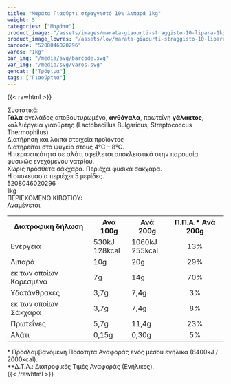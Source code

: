 ```yaml
---
title: "Μαράτα Γιαούρτι στραγγιστό 10% λιπαρά 1kg"
weight: 5
categories: ["Μαράτα"]
product_image: "/assets/images/marata-giaourti-straggisto-10-lipara-1kg.jpg"
product_image_lowres: "/assets/low/marata-giaourti-straggisto-10-lipara-1kg.jpg"
barcode: "5208046020296"
varos: "1kg"
bar_img: "/media/svg/barcode.svg"
var_img: "/media/svg/varos.svg"
gencat: ["Τρόφιμα"]
tags: ["Γιαούρτια"]
---
```

{{< rawhtml >}}

<div class="product"><div id="sistatika">Συστατικά:</div><div class="alltext"><b>Γάλα</b>&nbsp;αγελάδος αποβουτυρωμένο, <b>ανθόγαλα</b>, πρωτεΐνη <b>γάλακτος</b>, καλλιέργεια γιαούρτης (Lactobacillus Bulgaricus, Streptococcus Thermophilus)</div><div id="loipa">Διατήρηση και λοιπά στοιχεία προϊόντος</div><div class="alltext">Διατηρείται στο ψυγείο στους 4°C – 8°C.<br>Η περιεκτικότητα σε αλάτι οφείλεται αποκλειστικά στην παρουσία φυσικώς ενεχόμενου νατρίου.<br>Χωρίς πρόσθετα σάκχαρα. Περιέχει φυσικά σάκχαρα.<br>Η συσκευασία περιέχει 5 μερίδες.</div><div id="barcode"><div id="barimage1"></div><span id="bartext">5208046020296</span></div><div id="varos"><div id="varosimage1"></div><span id="varostext">1kg</span></div><div id="kivotio">ΠΕΡΙΕΧΟΜΕΝΟ ΚΙΒΩΤΙΟΥ:<br>Αναμένεται</div><div class="tabout"><table id="diatable"><tbody><tr><th>Διατροφική δήλωση</th><th>Ανά 100g</th><th>Ανά 200g</th><th>Π.Π.Α.* Ανά 200g</th></tr><tr><td class="texr2">Ενέργεια</td><td class="texr">530kJ<br>128kcal</td><td class="texr">1060kJ<br>255kcal</td><td class="texr" style="text-align:center">13%</td></tr><tr><td class="texr2">Λιπαρά</td><td class="texr">10g</td><td class="texr">20g</td><td class="texr" style="text-align:center">29%</td></tr><tr><td class="gray">εκ των οποίων Κορεσμένα</td><td class="gray2">7g</td><td class="gray2">14g</td><td class="gray2" style="text-align:center">70%</td></tr><tr><td class="texr2">Yδατάνθρακες</td><td class="texr">3,7g</td><td class="texr">7,4g</td><td class="texr" style="text-align:center">3%</td></tr><tr><td class="gray">εκ των οποίων Σάκχαρα</td><td class="gray2">3,7g</td><td class="gray2">7,4g</td><td class="gray2" style="text-align:center">8%</td></tr><tr><td class="texr2">Πρωτεΐνες</td><td class="texr">5,7g</td><td class="texr">11,4g</td><td class="texr" style="text-align:center">23%</td></tr><tr><td class="texr2">Αλάτι</td><td class="texr">0,15g</td><td class="texr">0,30g</td><td class="texr" style="text-align:center">5%</td></tr></tbody></table></div><div class="alltext">* Προσλαμβανόμενη Ποσότητα Αναφοράς ενός μέσου ενήλικα (8400kJ / 2000kcal).<br>**Δ.Τ.Α.: Διατροφικές Τιμές Αναφοράς (Ενήλικες).</div></div><div class="pimg"></div>
{{< /rawhtml >}}


